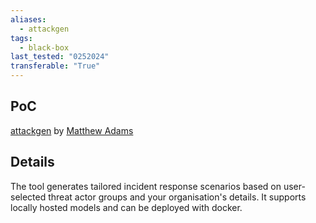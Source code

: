 ```yaml
---
aliases:
  - attackgen
tags:
  - black-box
last_tested: "0252024"
transferable: "True"
---
```


## **PoC**
[attackgen](https://github.com/mrwadams/attackgen) by [Matthew Adams](https://www.linkedin.com/in/matthewrwadams/) 
## **Details**

The tool generates tailored incident response scenarios based on user-selected threat actor groups and your organisation's details. It supports locally hosted models and can be deployed with docker.

